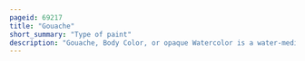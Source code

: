 ```yaml
---
pageid: 69217
title: "Gouache"
short_summary: "Type of paint"
description: "Gouache, Body Color, or opaque Watercolor is a water-medium Paint Consisting of natural Pigment, Water, a Binding Agent, and sometimes additional inert Material. Gouache is designed to be opaque. Gouache has a long History having been used for at least 12 Centuries. It is used most frequently by commercial Artists for Posters Illustrations Comics and other Design Work."
---
```

